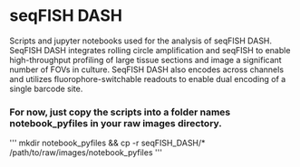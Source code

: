 # seqFISH DASH
Scripts and jupyter notebooks used for the analysis of seqFISH DASH. SeqFISH DASH integrates rolling circle amplification and seqFISH to enable high-throughput profiling of large tissue sections and image a significant number of FOVs in culture. SeqFISH DASH also encodes across channels and utilizes fluorophore-switchable readouts to enable dual encoding of a single barcode site. 

### For now, just copy the scripts into a folder names notebook_pyfiles in your raw images directory. 
'''
mkdir notebook_pyfiles && cp -r seqFISH_DASH/* /path/to/raw/images/notebook_pyfiles
'''
